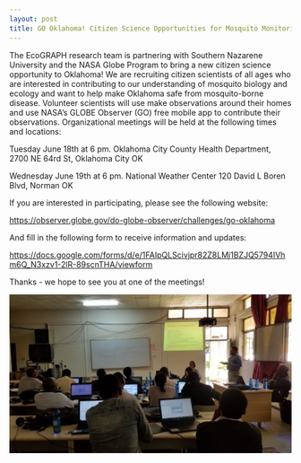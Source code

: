 ```yaml
---
layout: post
title: GO Oklahoma! Citizen Science Opportunities for Mosquito Monitoring
---
```


The EcoGRAPH research team is partnering with Southern Nazarene University and the NASA Globe Program to bring a new citizen science opportunity to Oklahoma! We are recruiting citizen scientists of all ages who are interested in contributing to our understanding of mosquito biology and ecology and want to help make Oklahoma safe from mosquito-borne disease. Volunteer scientists will use make observations around their homes and use NASA’s GLOBE Observer (GO) free mobile app to contribute their observations. Organizational meetings will be held at the following times and locations:

Tuesday June 18th at 6 pm. Oklahoma City County Health Department, 2700 NE 64rd St, Oklahoma City OK

Wednesday June 19th at 6 pm. National Weather Center 120 David L Boren Blvd, Norman OK

If you are interested in participating, please see the following website:

https://observer.globe.gov/do-globe-observer/challenges/go-oklahoma

And fill in the following form to receive information and updates:

https://docs.google.com/forms/d/e/1FAIpQLScivjpr82Z8LMj1BZJQ5794IVhm6Q_N3xzv1-2lR-89scnTHA/viewform

Thanks - we hope to see you at one of the meetings!

![Bahir Dar Workshop](/img/EPIDEMIA_Workshop_2018.jpg)
